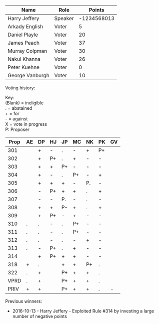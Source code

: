 Name | Role | Points
---|---|---
Harry Jeffery |	Speaker |	-1234568013
Arkady English | Voter | 5
Daniel Playle | Voter | 20
James Peach | Voter | 37
Murray Colpman	| Voter |	30
Nakul Khanna	| Voter	| 26
Peter Kuehne | Voter | 0
George Vanburgh | Voter | 10 

Voting history:

Key:  
(Blank) = ineligible  
. = abstained  
\+ = for  
\- = against  
X = vote in progress  
P: Proposer

Prop| AE | DP | HJ | JP | MC | NK | PK | GV
----|----|----|----|----|----|----|----|----
 301|    | +  | -  | .  | -  | +  |P+  |
 302|    | +  |P+  | .  | +  | -  |-   |
 303|    | +  | +  |P+  | -  | -  |-   |
 304|    | +  | -  | .  |P+  | -  |+   |
 305|    | +  | +  | +  | -  |P.  |-   |
 306|    | -  |P+  | +  | +  | .  |+   |
 307|    | -  | -  |P.  | -  | .  |-   |
 308|    | +  | +  |P-  | +  | .  |+   |
 309|    | +  |P+  | -  | +  | -  |-   |
 310| .  | .  | -  | .  |P+  | -  |-   |
 311| .  | .  | -  | .  |P+  | -  |-   |
 312| .  | .  | -  | .  | -  | +  |-   |
 313| .  | -  |P+  | .  | +  | -  |-   |
 314|    | +  |P+  | +  | +  | -  |-   |
 318| +  | .  |    | +  | +  |P+  |.   |
 322| .  | +  |    |P+  | +  | +  |.   |
VPRD| .  | +  |    |P+  | +  | +  |.   |
PRIV| +  | +  |    |P+  | +  | +  |.   | -

Previous winners:

* 2016-10-13 - Harry Jeffery - Exploited Rule #314 by investing a large number of negative points
